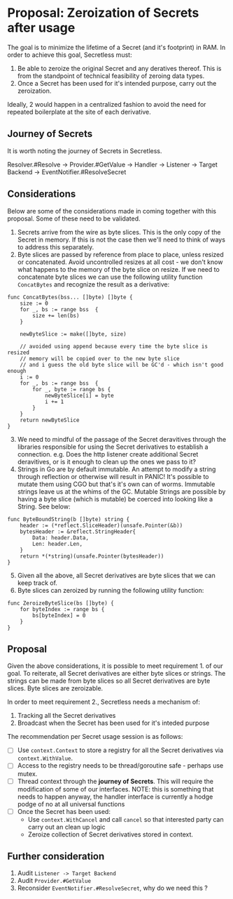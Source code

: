 # Proposal: Zeroization of Secrets after usage

The goal is to minimize the lifetime of a Secret (and it's footprint) in RAM. 
In order to achieve this goal, Secretless must:

1. Be able to zeroize the original Secret and any deratives thereof. This is from the standpoint of technical feasibility of zeroing data types.
2. Once a Secret has been used for it's intended purpose, carry out the zeroization.

Ideally, 2 would happen in a centralized fashion to avoid the need for repeated boilerplate at the site of each derivative.


## Journey of Secrets
It is worth noting the journey of Secrets in Secretless.

Resolver.#Resolve -> Provider.#GetValue -> Handler -> Listener -> Target Backend
                                        -> EventNotifier.#ResolveSecret

## Considerations

Below are some of the considerations made in coming together with this proposal. Some of these need to be validated.

1. Secrets arrive from the wire as byte slices. This is the only copy of the Secret in memory. If this is not the case then we'll need to think of ways to address this separately.
2. Byte slices are passed by reference from place to place, unless resized or concatenated. Avoid uncontrolled resizes at all cost - we don't know what happens to the memory of the byte slice on resize. If we need to concatenate byte slices we can use the following utility function `ConcatBytes` and recognize the result as a derivative:
```
func ConcatBytes(bss... []byte) []byte {
	size := 0
	for _, bs := range bss  {
		size += len(bs)
	}

	newByteSlice := make([]byte, size)

	// avoided using append because every time the byte slice is resized
	// memory will be copied over to the new byte slice
	// and i guess the old byte slice will be GC'd - which isn't good enough
	i := 0
	for _, bs := range bss  {
		for _, byte := range bs {
			newByteSlice[i] = byte
			i += 1
		}
	}
	return newByteSlice
}
```
3. We need to mindful of the passage of the Secret deravitives through the libraries responsible for using the Secret derivatives to establish a connection. e.g. Does the http listener create additional Secret deravitives, or is it enough to clean up the ones we pass to it?
4. Strings in Go are by default immutable. An attempt to modify a string through reflection or otherwise will result in PANIC! It's possible to mutate them using CGO but that's it's own can of worms. Immutable strings leave us at the whims of the GC. Mutable Strings are possible by having a byte slice (which is mutable) be coerced into looking like a String. See below:
```
func ByteBoundString(b []byte) string {
	header := (*reflect.SliceHeader)(unsafe.Pointer(&b))
	bytesHeader := &reflect.StringHeader{
		Data: header.Data,
		Len: header.Len,
	}
	return *(*string)(unsafe.Pointer(bytesHeader))
}
```
5. Given all the above, all Secret derivatives are byte slices that we can keep track of.
6. Byte slices can zeroized by running the following utility function:
```
func ZeroizeByteSlice(bs []byte) {
	for byteIndex := range bs {
		bs[byteIndex] = 0
	}
}
```

## Proposal

Given the above considerations, it is possible to meet requirement 1. of our goal. To reiterate, all Secret derivatives are either byte slices or strings. The strings can be made from byte slices so all Secret derivatives are byte slices. Byte slices are zeroizable.

In order to meet requirement 2., Secretless needs a mechanism of:
1. Tracking all the Secret derivatives
2. Broadcast when the Secret has been used for it's inteded purpose

The recommendation per Secret usage session is as follows:

- [ ] Use `context.Context` to store a registry for all the Secret derivatives via `context.WithValue`. 
- [ ] Access to the registry needs to be thread/goroutine safe - perhaps use mutex.
- [ ] Thread context through the **journey of Secrets**. This will require the modification of some of our interfaces. NOTE: this is something that needs to happen anyway, the handler interface is currently a hodge podge of no at all universal functions
- [ ] Once the Secret has been used:
  + Use `context.WithCancel` and call `cancel` so that interested party can carry out an clean up logic
  + Zeroize collection of Secret derivatives stored in context.

## Further consideration

1. Audit `Listener -> Target Backend`
1. Audit `Provider.#GetValue`
1. Reconsider `EventNotifier.#ResolveSecret`, why do we need this ?
